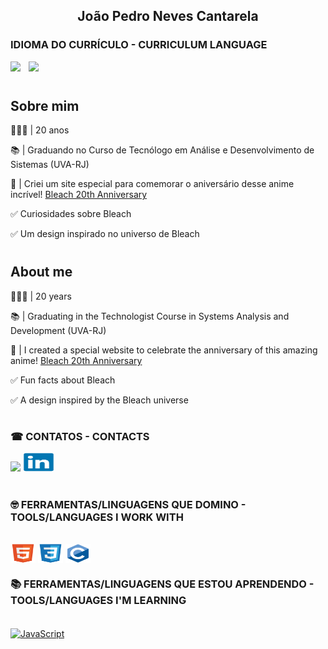 <div align="center">
  <h2>  João Pedro Neves Cantarela </h2>
</div>

<h3>IDIOMA DO CURRÍCULO - CURRICULUM LANGUAGE </h3>

<img src="https://camo.githubusercontent.com/8189b4f3b1213a1bccb4182fc4027648f0c1985dd2e918bdb16961c73b9c904f/68747470733a2f2f75706c6f61642e77696b696d656469612e6f72672f77696b6970656469612f636f6d6d6f6e732f7468756d622f302f30352f466c61675f6f665f4272617a696c2e7376672f3130303070782d466c61675f6f665f4272617a696c2e7376672e706e67" width="50px">ﾠ<img src="https://camo.githubusercontent.com/5c841956cc786abc0ef34fb107550e0351cbcb38c5b24d0e1812d0b7986f23c4/68747470733a2f2f696d672e6672656570696b2e636f6d2f7665746f7265732d6772617469732f66756e646f2d64652d62616e64656972612d616d65726963616e612d6772756e67652d64657369676e2d706c616e6f5f32332d323134393430333239332e6a7067" width="50px">
#
<h2> Sobre mim </h2>

👩🏻‍🎓 | 20 anos

📚 | Graduando no Curso de Tecnólogo em Análise e Desenvolvimento de Sistemas (UVA-RJ)

🚀 |  Criei um site especial para comemorar o aniversário desse anime incrível! 
 [Bleach 20th Anniversary](https://sr-john.github.io/anniversary-bleach/)  

✅ Curiosidades sobre Bleach 
    
✅ Um design inspirado no universo de Bleach  

    
#
<h2> About me </h2>

👩🏻‍🎓 | 20 years

📚 | Graduating in the Technologist Course in Systems Analysis and Development (UVA-RJ)

🚀 | I created a special website to celebrate the anniversary of this amazing anime! [Bleach 20th Anniversary](https://sr-john.github.io/anniversary-bleach/)

✅ Fun facts about Bleach

✅ A design inspired by the Bleach universe
# 

<div align="left">
  <h3> ☎ CONTATOS - CONTACTS</h3>
</div>  

<a href = "mailto:contato@jpneves.rj@gmail.com"><img loading="lazy" src="https://img.shields.io/badge/Gmail-D14836?style=for-the-badge&logo=gmail&logoColor=white" target="_blank"></a>
<a href = "www.linkedin.com/in/joão-pedro-neves-cantarela-023a172b0">
<img loading="lazy" height="30" width="50" src="https://github.com/devicons/devicon/blob/1119b9f84c0290e0f0b38982099a2bd027a48bf1/icons/linkedin/linkedin-original.svg" >
</a> 

#

<div align="left">
  <h3>🤓 FERRAMENTAS/LINGUAGENS QUE DOMINO  - TOOLS/LANGUAGES I WORK WITH</h3>
</div>
<div style="display: inline_block"><br>
  <img align="center" alt="HTML" height="30" width="40" src="https://github.com/devicons/devicon/blob/1119b9f84c0290e0f0b38982099a2bd027a48bf1/icons/html5/html5-original.svg" />
  <img align="center" alt="CSS" height="30" width="40" src="https://github.com/devicons/devicon/blob/1119b9f84c0290e0f0b38982099a2bd027a48bf1/icons/css3/css3-original.svg" />
  <img align="center" alt="C" height="30" width="40" src="https://github.com/devicons/devicon/blob/1119b9f84c0290e0f0b38982099a2bd027a48bf1/icons/c/c-original.svg" />
<div align="left">
  <h3>📚 FERRAMENTAS/LINGUAGENS QUE ESTOU APRENDENDO  - TOOLS/LANGUAGES I'M LEARNING</h3>
</div>
  <div style="display: inline_block"><br>
    <a href="https://www.typescriptlang.org/" style = "decoration: none">
  <img align="center" alt="JavaScript" height="30" width="40" src="https://static.vecteezy.com/system/resources/previews/027/127/463/non_2x/javascript-logo-javascript-icon-transparent-free-png.png" />
    </a>
</div>
